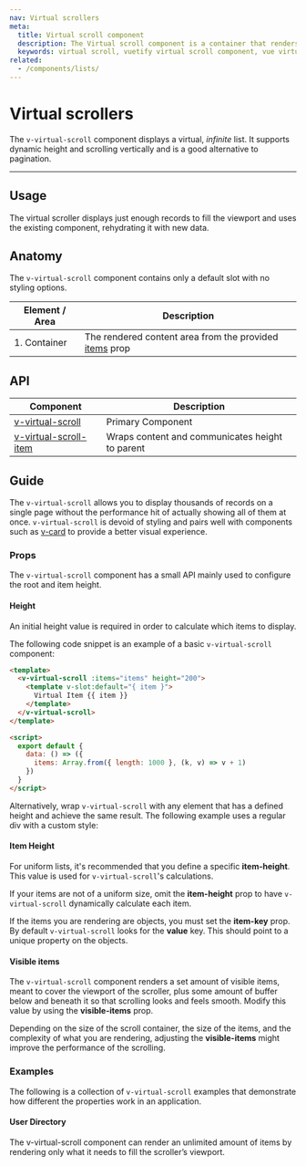 ```yaml
---
nav: Virtual scrollers
meta:
  title: Virtual scroll component
  description: The Virtual scroll component is a container that renders only visible elements. It is useful when you need to display large amounts of uniform data.
  keywords: virtual scroll, vuetify virtual scroll component, vue virtual scroll component, v-virtual-scroll component
related:
  - /components/lists/
---
```


# Virtual scrollers

The `v-virtual-scroll` component displays a virtual, _infinite_ list. It supports dynamic height and scrolling vertically and is a good alternative to pagination.

----

## Usage

The virtual scroller displays just enough records to fill the viewport and uses the existing component, rehydrating it with new data.

<usage name="v-virtual-scroll" />

<entry />

## Anatomy

The `v-virtual-scroll` component contains only a default slot with no styling options.

| Element / Area | Description |
| - | - |
| 1. Container | The rendered content area from the provided [items](/api/v-virtual-scroll/#props-items) prop |

## API

| Component | Description |
| - | - |
| [v-virtual-scroll](/api/v-virtual-scroll/) | Primary Component |
| [v-virtual-scroll-item](/api/v-virtual-scroll-item) | Wraps content and communicates height to parent |

## Guide

The `v-virtual-scroll` allows you to display thousands of records on a single page without the performance hit of actually showing all of them at once. `v-virtual-scroll` is devoid of styling and pairs well with components such as [v-card](/components/cards/) to provide a better visual experience.

### Props

The `v-virtual-scroll` component has a small API mainly used to configure the root and item height.

#### Height

An initial height value is required in order to calculate which items to display.

The following code snippet is an example of a basic `v-virtual-scroll` component:

```html
<template>
  <v-virtual-scroll :items="items" height="200">
    <template v-slot:default="{ item }">
      Virtual Item {{ item }}
    </template>
  </v-virtual-scroll>
</template>

<script>
  export default {
    data: () => ({
      items: Array.from({ length: 1000 }, (k, v) => v + 1)
    })
  }
</script>
```

Alternatively, wrap `v-virtual-scroll` with any element that has a defined height and achieve the same result. The following example uses a regular div with a custom style:

<example file="v-virtual-scroll/prop-height" />

#### Item Height

For uniform lists, it's recommended that you define a specific **item-height**. This value is used for `v-virtual-scroll`'s calculations.

<example file="v-virtual-scroll/prop-item-height" />

If your items are not of a uniform size, omit the **item-height** prop to have `v-virtual-scroll` dynamically calculate each item.

<example file="v-virtual-scroll/prop-dynamic-item-height" />

If the items you are rendering are objects, you must set the **item-key** prop. By default `v-virtual-scroll` looks for the **value** key. This should point to a unique property on the objects.

<example file="v-virtual-scroll/prop-item-key" />

#### Visible items

The `v-virtual-scroll` component renders a set amount of visible items, meant to cover the viewport of the scroller, plus some amount of buffer below and beneath it so that scrolling looks and feels smooth. Modify this value by using the **visible-items** prop.

<example file="v-virtual-scroll/prop-visible-items" />

<alert type="info">

  Depending on the size of the scroll container, the size of the items, and the complexity of what you are rendering, adjusting the **visible-items** might improve the performance of the scrolling.

</alert>

### Examples

The following is a collection of `v-virtual-scroll` examples that demonstrate how different the properties work in an application.

#### User Directory

The v-virtual-scroll component can render an unlimited amount of items by rendering only what it needs to fill the scroller’s viewport.

<example file="v-virtual-scroll/misc-user-directory" />
